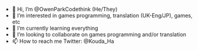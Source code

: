 - 👋 Hi, I’m @OwenParkCodethink (He/They)
- 👀 I’m interested in games programming, translation (UK-Eng/JP), games, etc
- 🌱 I’m currently learning everything
- 💞️ I’m looking to collaborate on games programming and/or translation
- 📫 How to reach me Twitter: @Kouda_Ha

<!---
OwenParkCodethink/OwenParkCodethink is a ✨ special ✨ repository because its `README.md` (this file) appears on your GitHub profile.
You can click the Preview link to take a look at your changes.
--->
